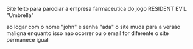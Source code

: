 Site feito para parodiar a empresa farmaceutica do jogo RESIDENT EVIL "Umbrella"

ao logar com o nome "john" e senha "ada" o site muda para a versão maligna 
enquanto isso nao ocorrer ou o email for diferente o site permanece igual
